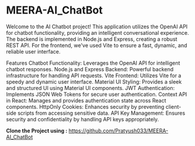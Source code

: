 # MEERA-AI_ChatBot

Welcome to the AI Chatbot project! This application utilizes the OpenAI API for chatbot functionality, providing an intelligent conversational experience. The backend is implemented in Node.js and Express, creating a robust REST API. For the frontend, we've used Vite to ensure a fast, dynamic, and reliable user interface.

Features
Chatbot Functionality: Leverages the OpenAI API for intelligent chatbot responses.
Node.js and Express Backend: Powerful backend infrastructure for handling API requests.
Vite Frontend: Utilizes Vite for a speedy and dynamic user interface.
Material UI Styling: Provides a sleek and structured UI using Material UI components.
JWT Authentication: Implements JSON Web Tokens for secure user authentication.
Context API in React: Manages and provides authentication state across React components.
HttpOnly Cookies: Enhances security by preventing client-side scripts from accessing sensitive data.
API Key Management: Ensures security and confidentiality by handling API keys appropriately.

**Clone the Project using :**  https://github.com/Pratyush033/MEERA-AI_ChatBot



